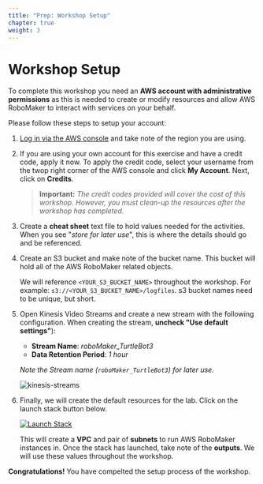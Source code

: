 ```yaml
---
title: "Prep: Workshop Setup"
chapter: true
weight: 3
---
```


# Workshop Setup 

To complete this workshop you need an **AWS account with administrative permissions** as this is needed to create or modify resources and allow AWS RoboMaker to interact with services on your behalf. 

Please follow these steps to setup your account:

1. [Log in via the AWS console](https://console.aws.amazon.com/) and take note of the region you are using. 

2. If you are using your own account for this exercise and have a credit code, apply it now. To apply the credit code, select your username from the twop right corner of the AWS console and click **My Account**. Next, click on **Credits**.
   
      > **Important:** *The credit codes provided will cover the cost of this workshop. However, you must clean-up the resources after the workshop has completed.*

3. Create a **cheat sheet** text file to hold values needed for the activities. When you see "*store for later use*", this is where the details should go and be referenced.

4. Create an S3 bucket and make note of the bucket name. This bucket will hold all of the AWS RoboMaker related objects. 

    We will reference `<YOUR_S3_BUCKET_NAME>` throughout the workshop. For example:  `s3://<YOUR_S3_BUCKET_NAME>/logfiles`. s3 bucket names need to be unique, but short.

5. Open Kinesis Video Streams and create a new stream with the following configuration. When creating the stream, **uncheck "Use default settings"**):

    * **Stream Name**: *roboMaker_TurtleBot3*
    * **Data Retention Period**: *1 hour*

    *Note the Stream name (`roboMaker_TurtleBot3`) for later use.*

    ![kinesis-streams](../../images/kinesis-streams.png)

6. Finally, we will create the default resources for the lab. Click on the launch stack button below.

    [![Launch Stack](https://cdn.rawgit.com/buildkite/cloudformation-launch-stack-button-svg/master/launch-stack.svg)](https://console.aws.amazon.com/cloudformation/home#/stacks/new?stackName=buildkite&templateURL=s3://assets.robomakerworkshops.com/cfn/bootstrap.cfn.yaml)

    This will create a **VPC** and pair of **subnets** to run AWS RoboMaker instances in. Once the stack has launched, take note of the **outputs**. We will use these values throughout the workshop. 

**Congratulations!** You have compelted the setup process of the workshop. 
